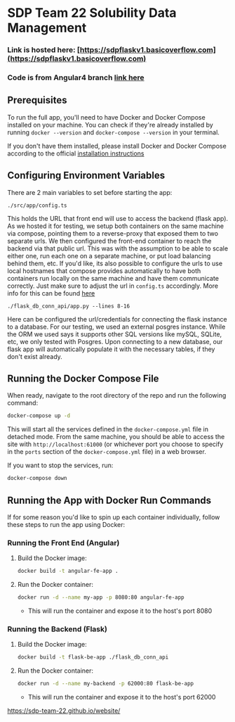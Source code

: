 # SDP Team 22 Solubility Data Management

### Link is hosted here: [https://sdpflaskv1.basicoverflow.com](https://sdpflaskv1.basicoverflow.com)

### Code is from Angular4 branch [link here](https://github.com/sdp-team-22/website/tree/angular4)

## Prerequisites 

To run the full app, you'll need to have Docker and Docker Compose installed on your machine. You can check if they're already installed by running `docker --version` and `docker-compose --version` in your terminal.

If you don't have them installed, please install Docker and Docker Compose according to the official [installation instructions](https://docs.docker.com/engine/install/)

## Configuring Environment Variables

There are 2 main variables to set before starting the app:
```
./src/app/config.ts 
```
This holds the URL that front end will use to access the backend (flask app). As we hosted it for testing, we setup both containers on the same machine via compose, pointing them to a reverse-proxy that exposed them to two separate urls. We then configured the front-end container to reach the backend via that public url. This was with the assumption to be able to scale either one, run each one on a separate machine, or put load balancing behind them, etc. If you'd like, its also possible to configure the urls to use local hostnames that compose provides automatically to have both containers run locally on the same machine and have them communicate correctly. Just make sure to adjust the url in `config.ts` accordingly. More info for this can be found [here](https://docs.docker.com/compose/networking/#use-auto-provided-hostnames)

```
./flask_db_conn_api/app.py --lines 8-16
```
Here can be configured the url/credentials for connecting the flask instance to a database. For our testing, we used an external posgres instance. While the ORM we used says it supports other SQL versions like mySQL, SQLite, etc, we only tested with Posgres. Upon connecting to a new database, our flask app will automatically populate it with the necessary tables, if they don't exist already. 

## Running the Docker Compose File

When ready, navigate to the root directory of the repo and run the following command:
```bash
docker-compose up -d
```
This will start all the services defined in the `docker-compose.yml` file in detached mode. From the same machine, you should be able to access the site with `http://localhost:61000` (or whichever port you choose to specify in the `ports` section of the `docker-compose.yml` file) in a web browser.

If you want to stop the services, run:
```bash
docker-compose down
```

## Running the App with Docker Run Commands

If for some reason you'd like to spin up each container individually, follow these steps to run the app using Docker:

### Running the Front End (Angular)

1. Build the Docker image:
    ```bash
    docker build -t angular-fe-app .
    ```

2. Run the Docker container:
    ```bash
    docker run -d --name my-app -p 8080:80 angular-fe-app
    ```

    * This will run the container and expose it to the host's port 8080

### Running the Backend (Flask)

1. Build the Docker image:
    ```bash
    docker build -t flask-be-app ./flask_db_conn_api
    ```

2. Run the Docker container:
    ```bash
    docker run -d --name my-backend -p 62000:80 flask-be-app
    ```

    * This will run the container and expose it to the host's port 62000


https://sdp-team-22.github.io/website/


